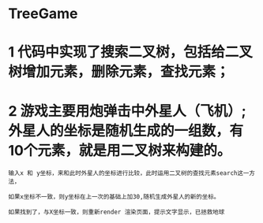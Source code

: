 # TreeGame
# 1 代码中实现了搜索二叉树，包括给二叉树增加元素，删除元素，查找元素；

# 2 游戏主要用炮弹击中外星人（飞机）;外星人的坐标是随机生成的一组数，有10个元素，就是用二叉树来构建的。

    输入x 和 y坐标，来和此时外星人的坐标进行比较，此时运用二叉树的查找元素search这一方法，
	
	如果x坐标不一致，则y坐标在上一次的基础上加30,随机生成外星人的新的坐标。
	
	如果找到了，与X坐标一致，则重新render 渲染页面，提示文字显示，已拯救地球
	